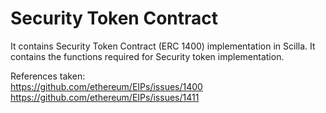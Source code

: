 # Security Token Contract
It contains Security Token Contract (ERC 1400) implementation in Scilla.
It contains the functions required for Security token implementation.

References taken:<br>
https://github.com/ethereum/EIPs/issues/1400
https://github.com/ethereum/EIPs/issues/1411